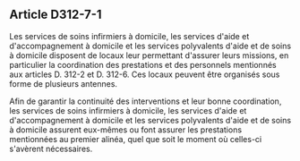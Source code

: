 ## Article D312-7-1

Les services de soins infirmiers à domicile, les services d'aide et d'accompagnement à domicile et les
services polyvalents d'aide et de soins à domicile disposent de locaux leur permettant d'assurer leurs
missions, en particulier la coordination des prestations et des personnels mentionnés aux articles D. 312-2 et
D. 312-6. Ces locaux peuvent être organisés sous forme de plusieurs antennes.

Afin de garantir la continuité des interventions et leur bonne coordination, les services de soins infirmiers à
domicile, les services d'aide et d'accompagnement à domicile et les services polyvalents d'aide et de soins à
domicile assurent eux-mêmes ou font assurer les prestations mentionnées au premier alinéa, quel que soit le
moment où celles-ci s'avèrent nécessaires.

